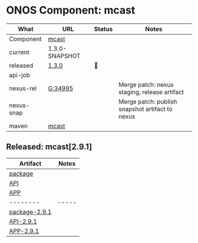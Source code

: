 ONOS Component: mcast
=====================

| What | URL | Status | Notes |
| ---- | --- | ------ | ----- |
| Component  | [mcast](https://gerrit.opencord.org/plugins/gitiles/mcast) | | |
| current    | 1.3.0-SNAPSHOT | | |    
| released   | [1.3.0](https://mvnrepository.com/artifact/org.opencord/mcast) | :hammer: | |
| api-job    | | | |
| nexus-rel  | [G:34995](https://gerrit.opencord.org/c/mcast/+/34995) | | Merge patch: nexus staging, release artifact |
| nexus-snap | | | Merge patch: publish snapshot artifact to nexus |
| maven | [mcast](https://mvnrepository.com/artifact/org.opencord/mcast) | | | Release staged on nexus, publishing to mvc |

## Released: mcast[2.9.1]

| Artifact | Notes |
| -------- | ----- |
| [package](https://mvnrepository.com/artifact/org.opencord/mcast) | |
| [API](https://mvnrepository.com/artifact/org.opencord/mcast-api) | |
| [APP](https://mvnrepository.com/artifact/org.opencord/mcast-app) | |
| -------- | ----- |
| [package-2.9.1](https://mvnrepository.com/artifact/org.opencord/mcast/2.9.1) | |
| [API-2.9.1](https://mvnrepository.com/artifact/org.opencord/mcast-api/2.9.1) | |
| [APP-2.9.1](https://mvnrepository.com/artifact/org.opencord/mcast-app/2.9.1) | |

